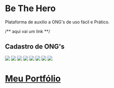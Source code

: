 # Be The Hero

 Plataforma de auxilio a ONG's de uso fácil e Prático.

/** aqui vai um link **/

<!DOCTYPE html>

<html lang="pt-br">

<head>
    <meta charset="utf-8"/>
</head>
<body>


<h2>Cadastro de ONG's</h2>
<img src="_assets_readme/BeTheHeroLogon.jpg"/>
<img src="_assets_readme/BeTheHeroNewLogin.jpg"/>
<img src="_assets_readme/BeTheHeroNew.jpg"/>
<img src="_assets_readme/BeTheHeroSession.jpg"/>

<img src="_assets_readme/Screenshot_20.jpg"/>
<img src="_assets_readme/Screenshot_21.jpg"/>
<img src="_assets_readme/Screenshot_22.jpg"/>
<img src="_assets_readme/Screenshot_23.jpg"/>


<h1><a href="https://guilhermemag.github.io/" target="_blank"> Meu Portfólio </a></h1> 
  
</body>
</html>


